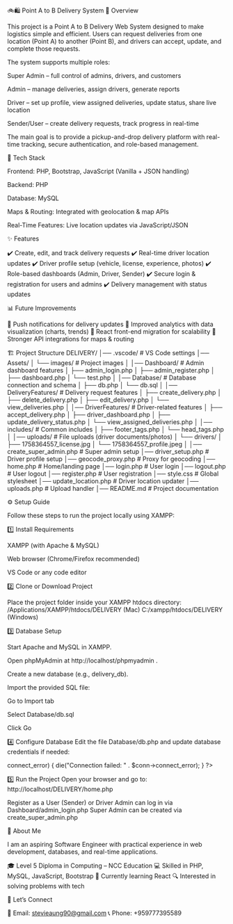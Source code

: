 🚲🛍️ Point A to B Delivery System
📌 Overview

This project is a Point A to B Delivery Web System designed to make logistics simple and efficient.
Users can request deliveries from one location (Point A) to another (Point B), and drivers can accept, update, and complete those requests.

The system supports multiple roles:

Super Admin – full control of admins, drivers, and customers

Admin – manage deliveries, assign drivers, generate reports

Driver – set up profile, view assigned deliveries, update status, share live location

Sender/User – create delivery requests, track progress in real-time

The main goal is to provide a pickup-and-drop delivery platform with real-time tracking, secure authentication, and role-based management.

🚀 Tech Stack

Frontend: PHP, Bootstrap, JavaScript (Vanilla + JSON handling)

Backend: PHP

Database: MySQL

Maps & Routing: Integrated with geolocation & map APIs

Real-Time Features: Live location updates via JavaScript/JSON

✨ Features

✔️ Create, edit, and track delivery requests
✔️ Real-time driver location updates
✔️ Driver profile setup (vehicle, license, experience, photos)
✔️ Role-based dashboards (Admin, Driver, Sender)
✔️ Secure login & registration for users and admins
✔️ Delivery management with status updates

📊 Future Improvements

🔹 Push notifications for delivery updates
🔹 Improved analytics with data visualization (charts, trends)
🔹 React front-end migration for scalability
🔹 Stronger API integrations for maps & routing

🏗️ Project Structure
DELIVERY/
│── .vscode/                 # VS Code settings
│── Assets/
│   └── images/              # Project images
│
│── Dashboard/               # Admin dashboard features
│   ├── admin_login.php
│   ├── admin_register.php
│   ├── dashboard.php
│   └── test.php
│
│── Database/                # Database connection and schema
│   ├── db.php
│   └── db.sql
│
│── DeliveryFeatures/        # Delivery request features
│   ├── create_delivery.php
│   ├── delete_delivery.php
│   ├── edit_delivery.php
│   └── view_deliveries.php
│
│── DriverFeatures/          # Driver-related features
│   ├── accept_delivery.php
│   ├── driver_dashboard.php
│   ├── update_delivery_status.php
│   └── view_assigned_deliveries.php
│
│── includes/                # Common includes
│   ├── footer_tags.php
│   └── head_tags.php
│
│── uploads/                 # File uploads (driver documents/photos)
│   └── drivers/
│       ├── 1758364557_license.jpg
│       └── 1758364557_profile.jpeg
│
│── create_super_admin.php   # Super admin setup
│── driver_setup.php         # Driver profile setup
│── geocode_proxy.php        # Proxy for geocoding
│── home.php                 # Home/landing page
│── login.php                # User login
│── logout.php               # User logout
│── register.php             # User registration
│── style.css                # Global stylesheet
│── update_location.php      # Driver location updater
│── uploads.php              # Upload handler
│── README.md                # Project documentation

⚙️ Setup Guide

Follow these steps to run the project locally using XAMPP:

1️⃣ Install Requirements

XAMPP
 (with Apache & MySQL)

Web browser (Chrome/Firefox recommended)

VS Code or any code editor

2️⃣ Clone or Download Project

Place the project folder inside your XAMPP htdocs directory:
/Applications/XAMPP/htdocs/DELIVERY   (Mac)
C:/xampp/htdocs/DELIVERY              (Windows)

3️⃣ Database Setup

Start Apache and MySQL in XAMPP.

Open phpMyAdmin at http://localhost/phpmyadmin
.

Create a new database (e.g., delivery_db).

Import the provided SQL file:

Go to Import tab

Select Database/db.sql

Click Go

4️⃣ Configure Database
Edit the file Database/db.php and update database credentials if needed:
<?php
$host = "localhost";
$user = "root";     // default XAMPP user
$pass = "";         // default XAMPP password is empty
$db   = "delivery_db";

$conn = new mysqli($host, $user, $pass, $db);

if ($conn->connect_error) {
    die("Connection failed: " . $conn->connect_error);
}
?>

5️⃣ Run the Project
Open your browser and go to:
http://localhost/DELIVERY/home.php

Register as a User (Sender) or Driver
Admin can log in via Dashboard/admin_login.php
Super Admin can be created via create_super_admin.php

📖 About Me

I am an aspiring Software Engineer with practical experience in web development, databases, and real-time applications.

🎓 Level 5 Diploma in Computing – NCC Education
💻 Skilled in PHP, MySQL, JavaScript, Bootstrap
🌱 Currently learning React
🔍 Interested in solving problems with tech

🤝 Let’s Connect

📧 Email: stevieaung90@gmail.com
📞 Phone: +959777395589
